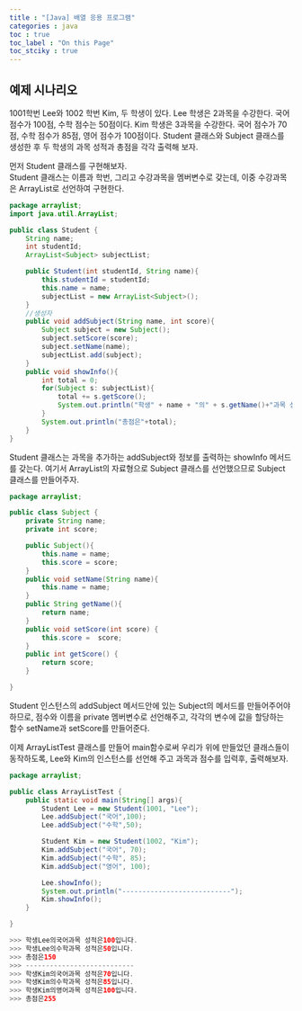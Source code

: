 ```yaml
---
title : "[Java] 배열 응용 프로그램"
categories : java
toc : true
toc_label : "On this Page"
toc_stciky : true
---
```

## 예제 시나리오
1001학번 Lee와 1002 학번 Kim, 두 학생이 있다. Lee 학생은  2과목을 수강한다. 국어 점수가 100점, 수학 점수는 50점이다.
Kim 학생은 3과목을 수강한다. 국어 점수가 70점, 수학 점수가 85점, 영어 점수가 100점이다. Student 클래스와 Subject 클래스를 생성한 후 두 학생의 과목 성적과 총점을 각각 출력해 보자.

먼저 Student 클래스를 구현해보자.   
Student 클래스는 이름과 학번, 그리고 수강과목을 멤버변수로 갖는데, 이중 수강과목은 ArrayList로 선언하여 구현한다.    
```java
package arraylist;
import java.util.ArrayList;

public class Student {
    String name;
    int studentId;
    ArrayList<Subject> subjectList;

    public Student(int studentId, String name){
        this.studentId = studentId;
        this.name = name;
        subjectList = new ArrayList<Subject>();
    }
    //생성자
    public void addSubject(String name, int score){
        Subject subject = new Subject();
        subject.setScore(score);
        subject.setName(name);
        subjectList.add(subject);
    }
    public void showInfo(){
        int total = 0;
        for(Subject s: subjectList){
            total += s.getScore();
            System.out.println("학생" + name + "의" + s.getName()+"과목 성적은"+s.getScore()+"입니다.");
        }
        System.out.println("총점은"+total);
    }
}
```
Student 클래스는 과목을 추가하는 addSubject와 정보를 출력하는 showInfo 메서드를 갖는다.
여기서 ArrayList의 자료형으로 Subject 클래스를  선언했으므로 Subject 클래스를 만들어주자.
```java
package arraylist;

public class Subject {
    private String name;
    private int score;

    public Subject(){
        this.name = name;
        this.score = score;
    }
    public void setName(String name){
        this.name = name;
    }
    public String getName(){
        return name;
    }
    public void setScore(int score) {
        this.score =  score;
    }
    public int getScore() {
        return score;
    }

}
```
Student 인스턴스의 addSubject 메서드안에 있는 Subject의 메서드를 만들어주어야 하므로, 점수와 이름을 private 멤버변수로 선언해주고, 각각의 변수에 값을 할당하는 함수 setName과 setScore를 만들어준다.

이제 ArrayListTest 클래스를 만들어 main함수로써 우리가 위에 만들었던 클래스들이 동작하도록, Lee와 Kim의 인스턴스를 선언해 주고 과목과 점수를 입력후, 출력해보자.
```java
package arraylist;

public class ArrayListTest {
    public static void main(String[] args){
        Student Lee = new Student(1001, "Lee");
        Lee.addSubject("국어",100);
        Lee.addSubject("수학",50);

        Student Kim = new Student(1002, "Kim");
        Kim.addSubject("국어", 70);
        Kim.addSubject("수학", 85);
        Kim.addSubject("영어", 100);

        Lee.showInfo();
        System.out.println("---------------------------");
        Kim.showInfo();
    }

}

>>> 학생Lee의국어과목 성적은100입니다.
>>> 학생Lee의수학과목 성적은50입니다.
>>> 총점은150
>>> ---------------------------
>>> 학생Kim의국어과목 성적은70입니다.
>>> 학생Kim의수학과목 성적은85입니다.
>>> 학생Kim의영어과목 성적은100입니다.
>>> 총점은255
```
